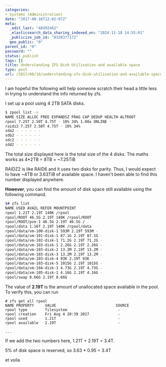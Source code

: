 ```yaml
---
categories:
- Systems (Administration)
date: "2017-08-16T12:02:07Z"
meta:
  _edit_last: "48492462"
  _elasticsearch_data_sharing_indexed_on: "2024-11-18 14:55:01"
  _publicize_job_id: "8320377172"
  geo_public: "0"
parent_id: "0"
password: ""
status: publish
tags: []
title: Understanding ZFS Disk Utilisation and available space
type: post
url: /2017/08/16/understanding-zfs-disk-utilisation-and-available-space/
---
```


I am hopeful the following will help someone scratch their head a little less in
trying to understand the info returned by zfs.

I set up a pool using 4 2TB SATA disks.

```bash
$ zpool list -v
NAME SIZE ALLOC FREE EXPANDSZ FRAG CAP DEDUP HEALTH ALTROOT
rpool 7.25T 2.50T 4.75T - 10% 34% 1.00x ONLINE -
raidz2 7.25T 2.50T 4.75T - 10% 34%
sda2 - - - - - -
sdb2 - - - - - -
sdc2 - - - - - -
sdd2 - - - - - -
```

The total size displayed here is the total size of the 4 disks. The maths works
as 4\*2TB = 8TB = ~7.25TiB

RAIDZ2 is like RAID6 and it uses two disks for parity. Thus, I would expect to
have ~4TB or 3.63TiB of available space. I haven't been able to find this number
displayed anywhere.

**However**, you can find the amount of disk space still available using the
following command.

```bash
$# zfs list
NAME USED AVAIL REFER MOUNTPOINT
rpool 1.21T 2.19T 140K /rpool
rpool/ROOT 46.5G 2.19T 140K /rpool/ROOT
rpool/ROOT/pve-1 46.5G 2.19T 46.5G /
rpool/data 1.16T 2.19T 140K /rpool/data
rpool/data/vm-100-disk-1 593M 2.19T 593M -
rpool/data/vm-101-disk-1 87.1G 2.19T 87.1G -
rpool/data/vm-102-disk-1 71.2G 2.19T 71.2G -
rpool/data/vm-103-disk-1 2.26G 2.19T 2.26G -
rpool/data/vm-103-disk-2 13.2M 2.19T 13.2M -
rpool/data/vm-103-disk-3 13.2M 2.19T 13.2M -
rpool/data/vm-103-disk-4 93K 2.19T 93K -
rpool/data/vm-103-disk-5 1015G 2.19T 1015G -
rpool/data/vm-104-disk-1 4.73G 2.19T 4.73G -
rpool/data/vm-105-disk-1 4.16G 2.19T 4.16G -
rpool/swap 8.66G 2.19T 8.66G -
```

The value of **2.19T** is the amount of unallocated space available in the pool.
To verify this, you can run

```
# zfs get all rpool
NAME PROPERTY     VALUE                           SOURCE
rpool type        filesystem                       -
rpool creation    Fri Aug 4 20:39 2017             -
rpool used        1.21T                            -
rpool available   2.19T                            -

...

```

If we add the two numbers here, 1.21T + 2.19T = 3.4T.

5% of disk space is reserved, so 3.63 \* 0.95 = 3.4T

et voila
